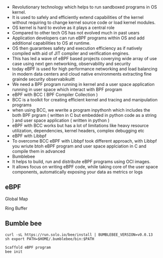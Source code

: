 
- Revolutionary technology which helps to run sandboxed programs in OS kernel.
- It is used to safely and efficiently extend capabilities of the kernel without requiring to change kernel source code or load kernel modules.
- OS kernel is hard to evolve as it plays a central role
- Compared to other tech OS has not evolved much in past uears
- Application developers can run eBPF programs within OS and add additional capabilities to OS at runtime.
- OS then guarantees safety and execution efficiency as if natively compiled with aid of JIT compiler and verification engines.
- This has led a wave of eBPF based projects coverying wide array of use case using next gen networking, observability and security
- today eBPF is used for high performance networking and load balancing in modern data centers and cloud native environments extracting fine grainde security observabikuitt
- We need a BPF program running in kernel and a user space application running in user space which interact with BPF program
- eBPF with BCC ( BPF Compiler Collection ) 
- BCC is a toolkit for creating efficient kernel and tracing and manipulation programs
- when using BCC, we wwrite a program inpythonh which includes the both BPF prgram ( written in C but embedded in python code as a string ) and user space application ( written in python )
- eBPF with BCC works but has a lot of limitations like heavy resource utilization, dependencies, kernel headers, complex debugging etc
- eBPF with Libbpf
- To overcome BCC eBPF with Libbpf took different approach, with Libbpf you wriute btoh eBPF program and user space applciation in C and compile them in advanced
- Bumblebee
- It helps to build, run and distribute eBPF programs using OCI images. 
- It allows focus on writing eBPF code, while taking core of the user space components, automatically exposing your data as metrics or logs

## eBPF
Global Map


Ring Buffer


## Bumble bee

```
curl -sL https://run.solo.io/bee/install | BUMBLEBEE_VERSION=v0.0.13 sh export PATH=$HOME/.bumblebee/bin:$PATH

Scaffold eBPF program
bee init



```